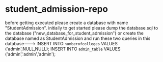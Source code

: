 # student_admission-repo
 before getting executed please create a database with name "StudentAdmission".
 initially to get started please dump the database.sql to the database ("new_database_for_student_admission")
or create the database named as StudentAdmission and run these two queries in this database--->
     INSERT INTO `numberofcolleges` VALUES ('admin',NULL,NULL);
     INSERT INTO `admin_table` VALUES ('admin','admin','admin');
